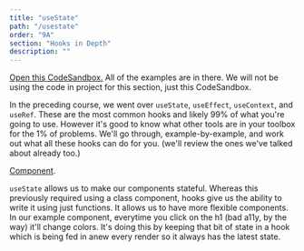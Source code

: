 ```yaml
---
title: "useState"
path: "/usestate"
order: "9A"
section: "Hooks in Depth"
description: ""
---
```


[Open this CodeSandbox.][codesandbox] All of the examples are in there. We will not be using the code in project for this section, just this CodeSandbox.

In the preceding course, we went over `useState`, `useEffect`, `useContext`, and `useRef`. These are the most common hooks and likely 99% of what you're going to use. However it's good to know what other tools are in your toolbox for the 1% of problems. We'll go through, example-by-example, and work out what all these hooks can do for you. (we'll review the ones we've talked about already too.)

[Component][state].

`useState` allows us to make our components stateful. Whereas this previously required using a class component, hooks give us the ability to write it using just functions. It allows us to have more flexible components. In our example component, everytime you click on the h1 (bad a11y, by the way) it'll change colors. It's doing this by keeping that bit of state in a hook which is being fed in anew every render so it always has the latest state.

[codesandbox]: https://codesandbox.io/s/github/btholt/react-hooks-examples-v3/tree/master/
[state]: https://codesandbox.io/s/github/btholt/react-hooks-examples-v3/tree/master/?module=%2Fsrc%2FState.js
[closures]: https://frontendmasters.com/courses/javascript-foundations/closure-introduction/
[fibonacci]: https://en.wikipedia.org/wiki/Fibonacci_number
